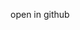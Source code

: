 <a target="_blank" :href="$github_base_url + filePath">open in github</a>

<script setup lang="ts">
import { useData } from "vitepress"
const {page:{value:{filePath}}} = useData()

</script>
